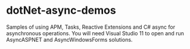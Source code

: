 dotNet-async-demos
==================

Samples of using APM, Tasks, Reactive Extensions and C# async for asynchronous operations.
You will need Visual Studio 11 to open and run AsyncASPNET and AsyncWindowsForms solutions.